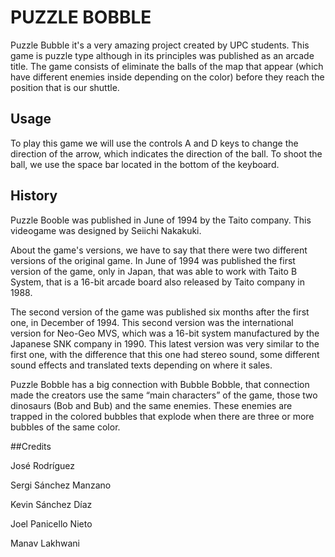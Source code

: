 # PUZZLE BOBBLE

Puzzle Bubble it's a very amazing project created by UPC students. This game is puzzle type although in its principles was published as an arcade title. The game consists of eliminate the balls of the map that appear (which have different enemies inside depending on the color) before they reach the position that is our shuttle.

## Usage

To play this game we will use the controls A and D keys to change the direction of the arrow, which indicates the direction of the ball. To shoot the ball, we use the space bar located in the bottom of the keyboard.

## History

Puzzle Booble was published in June of 1994 by the Taito company. This videogame was designed by Seiichi Nakakuki.

About the game's versions, we have to say that there were two different versions of the original game. In June of 1994 was published the first version of the game, only in Japan, that was able to work with Taito B System, that is a 16-bit arcade board also released by Taito company in 1988.

The second version of the game was published six months after the first one, in December of 1994. This second version was the international version for Neo-Geo MVS, which was a 16-bit system manufactured by the Japanese SNK company in 1990. This latest version was very similar to the first one, with the difference that this one had stereo sound, some different sound effects and translated texts depending on where it sales.

Puzzle Bobble has a big connection with Bubble Bobble, that connection made the creators use the same “main characters” of the game, those two dinosaurs (Bob and Bub) and the same enemies. These enemies are trapped in the colored bubbles that explode when there are three or more bubbles of the same color.

##Credits

José Rodríguez


Sergi Sánchez Manzano


Kevin Sánchez Díaz


Joel Panicello Nieto


Manav Lakhwani

